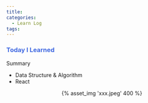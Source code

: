 ```yaml
---
title:
categories:
  - Learn Log
tags:
---
```


### <span style="color:royalblue"> Today I Learned

Summary

- Data Structure & Algorithm
- React

<!-- more -->

 <center>{% asset_img 'xxx.jpeg' 400 %}</center>
